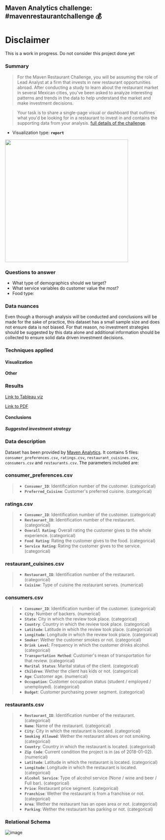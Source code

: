## Maven Analytics challenge: #mavenrestaurantchallenge 💰

# Disclaimer
This is a work in progress. Do not consider this project done yet

### Summary

>For the Maven Restaurant Challenge, you will be assuming the role of Lead Analyst at a firm that invests in new restaurant opportunities abroad. After conducting a study to learn about the restaurant market in several Mexican cities, you've been asked to analyze interesting patterns and trends in the data to help understand the market and make investment decisions.

>Your task is to share a single-page visual or dashboard that outlines what you'd be looking for in a restaurant to invest in and contains the supporting data from your analysis. [full details of the challenge](https://www.mavenanalytics.io/blog/maven-restaurant-challenge).
- Visualization type: **`report`**

<div class="img-left"><img src="https://image.freepik.com/vector-gratis/ilustracion-concepto-abstracto-critico-alimentos-analizar-comida-chef-restaurante-escribir-resena-calificacion-opinion-experto-espectaculo-culinario-invitado-encubierto-guia-viaje_335657-3512.jpg" width="400"></div>

### Questions to answer

- What type of demographics should we target?
- What service variables do customer value the most?
- Food type:  

### Data nuances
Even though a thorough analysis will be conducted and conclusions will be made for the sake of practice, this dataset has a small sample size and does not ensure data is not biased. For that reason, no investment strategies should be suggested by this data alone and additional information should be collected to ensure solid data driven investment decisions.

### Techniques applied

#### Visualization

#### Other

### Results


[Link to Tableau viz](https://public.tableau.com/app/profile/gonzalo3304/viz/Book1_16298609616200/age)

[Link to PDF]()

#### Conclusions

##### Suggested investment strategy

### Data description

Dataset has been provided by [Maven Analytics](https://www.mavenanalytics.io/data-playground). It contains 5 files: `consumer_preferences.csv`, `ratings.csv`, `restaurant_cuisines.csv`, `consumers.csv` and `restaurants.csv`. The parameters included are:

### consumer_preferences.csv
> - **`Consumer_ID`**: Identification number of the customer. (categorical)
> - **`Preferred_Cuisine`**: Customer's preferred cuisine. (categorical)

### ratings.csv
> - **`Consumer_ID`**: Identification number of the customer. (categorical)
> - **`Restaurant_ID`**: Identification number of the restaurant. (categorical)
> - **`Overall Rating`**: Overall rating the customer gives to the whole experience. (categorical)
> - **`Food Rating`**: Rating the customer gives to the food. (categorical)
> - **`Service Rating`**: Rating the customer gives to the service. (categorical)

### restaurant_cuisines.csv
> - **`Restaurant_ID`**: Identification number of the restaurant. (categorical)
> - **`Cuisine`**: Type of cuisine the restaurant serves. (numerical)

### consumers.csv
> - **`Consumer_ID`**: Identification number of the customer. (categorical)
> - **`City`**: Number of backers. (numerical)
> - **`State`**: City in which the review took place. (categorical)
> - **`Country`**: Country in which the review took place. (categorical)
> - **`Latitude`**: Latitude in which the review took place. (categorical)
> - **`Longitude`**: Longitude in which the review took place. (categorical)
> - **`Smoker`**: Wether the customer smokes or not. (categorical)
> - **`Drink Level`**: Frequency in which the customer drinks alcohol. (categorical)
> - **`Transportation Method`**: Customer's mean of transportation for that review. (categorical)
> - **`Marital Status`**: Marital status of the client. (categorical)
> - **`Children`**: Wether the client has kids or not. (categorical)
> - **`Age`**: Customer age. (numerical)
> - **`Occupation`**: Customer occupation status (student / employed / unemployed). (categorical)
> - **`Budget`**: Customer purchasing power segment. (categorical)

### restaurants.csv
> - **`Restaurant_ID`**: Identification number of the restaurant. (categorical)
> - **`Name`**: Name of the restaurant. (categorical)
> - **`City`**: City in which the restaurant is located. (categorical)
> - **`Smoking Allowed`**: Wether the restaurant allows or not smoking. (categorical)
> - **`Country`**: Country in which the restaurant is located. (categorical)
> - **`Zip Code`**: Current condition the project is in (as of 2018-01-02). (numerical)
> - **`Latitude`**: Latitude in which the restaurant is located. (categorical)
> - **`Longitude`**: Longitude in which the restaurant is located. (categorical)
> - **`Alcohol Service`**: Type of alcohol service (None / wine and beer / Full bar). (categorical)
> - **`Price`**: Restaurant price segment. (categorical)
> - **`Franchise`**: Wether the restaurant is from a franchise or not. (categorical)
> - **`Area`**: Wether the restaurant has an open area or not. (categorical)
> - **`Parking`**: Wether the restaurant has parking or not. (categorical)

### Relational Schema

![image](https://user-images.githubusercontent.com/52865532/132076974-c6b55497-f76a-44e6-a71b-62132c182372.png)
